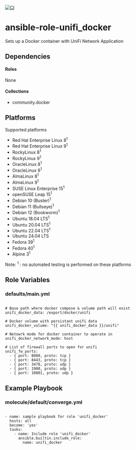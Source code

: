 [![CI](https://github.com/de-it-krachten/ansible-role-unifi_docker/workflows/CI/badge.svg?event=push)](https://github.com/de-it-krachten/ansible-role-unifi_docker/actions?query=workflow%3ACI)


# ansible-role-unifi_docker

Sets up a Docker container with UniFi Network Application



## Dependencies

#### Roles
None

#### Collections
- community.docker

## Platforms

Supported platforms

- Red Hat Enterprise Linux 8<sup>1</sup>
- Red Hat Enterprise Linux 9<sup>1</sup>
- RockyLinux 8<sup>1</sup>
- RockyLinux 9<sup>1</sup>
- OracleLinux 8<sup>1</sup>
- OracleLinux 9<sup>1</sup>
- AlmaLinux 8<sup>1</sup>
- AlmaLinux 9<sup>1</sup>
- SUSE Linux Enterprise 15<sup>1</sup>
- openSUSE Leap 15<sup>1</sup>
- Debian 10 (Buster)<sup>1</sup>
- Debian 11 (Bullseye)<sup>1</sup>
- Debian 12 (Bookworm)<sup>1</sup>
- Ubuntu 18.04 LTS<sup>1</sup>
- Ubuntu 20.04 LTS<sup>1</sup>
- Ubuntu 22.04 LTS<sup>1</sup>
- Ubuntu 24.04 LTS
- Fedora 39<sup>1</sup>
- Fedora 40<sup>1</sup>
- Alpine 3<sup>1</sup>

Note:
<sup>1</sup> : no automated testing is performed on these platforms

## Role Variables
### defaults/main.yml
<pre><code>
# Base path where docker compose & volume path will exist
unifi_docker_data: /export/docker/unifi

# Docker volume with persistant unifi data
unifi_docker_volume: "{{ unifi_docker_data }}/unifi"

# Netowrk mode for docker container to operate in
unifi_docker_network_mode: host

# List of firewall ports to open for unifi
unifi_fw_ports:
  - { port: 8080, proto: tcp }
  - { port: 8443, proto: tcp }
  - { port: 3478, proto: udp }
  - { port: 1900, proto: udp }
  - { port: 10001, proto: udp }
</pre></code>




## Example Playbook
### molecule/default/converge.yml
<pre><code>
- name: sample playbook for role 'unifi_docker'
  hosts: all
  become: 'yes'
  tasks:
    - name: Include role 'unifi_docker'
      ansible.builtin.include_role:
        name: unifi_docker
</pre></code>

